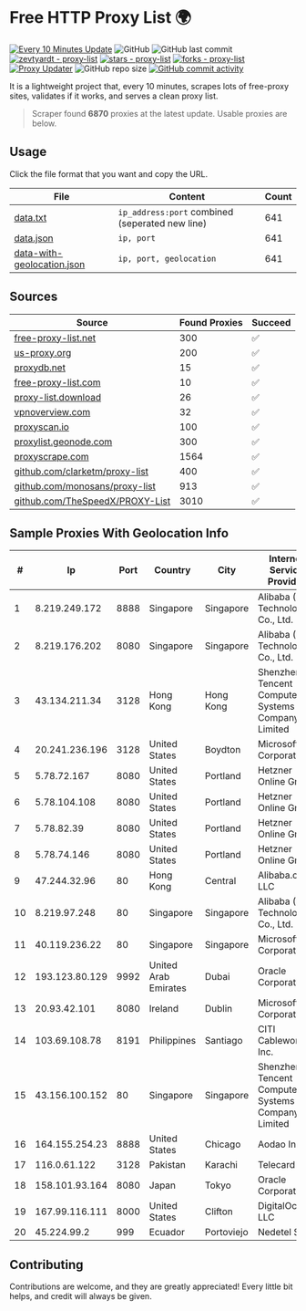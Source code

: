 
# Free HTTP Proxy List 🌍

[![Every 10 Minutes Update](https://github.com/mertguvencli/http-proxy-list/actions/workflows/main.yml/badge.svg?branch=main)](https://github.com/mertguvencli/http-proxy-list/actions/workflows/main.yml)
![GitHub](https://img.shields.io/github/license/mertguvencli/http-proxy-list)
![GitHub last commit](https://img.shields.io/github/last-commit/mertguvencli/http-proxy-list)
[![zevtyardt - proxy-list](https://img.shields.io/static/v1?label=zevtyardt&message=proxy-list&color=blue&logo=github)](https://github.com/zevtyardt/proxy-list "Go to GitHub repo")
[![stars - proxy-list](https://img.shields.io/github/stars/zevtyardt/proxy-list?style=social)](https://github.com/zevtyardt/proxy-list)
[![forks - proxy-list](https://img.shields.io/github/forks/zevtyardt/proxy-list?style=social)](https://github.com/zevtyardt/proxy-list)
[![Proxy Updater](https://github.com/zevtyardt/proxy-list/workflows/Proxy%20Updater/badge.svg)](https://github.com/zevtyardt/proxy-list/actions?query=workflow:"Proxy+Updater")
![GitHub repo size](https://img.shields.io/github/repo-size/zevtyardt/proxy-list)
[![GitHub commit activity](https://img.shields.io/github/commit-activity/m/zevtyardt/proxy-list?logo=commits)](https://github.com/zevtyardt/proxy-list/commits/main)

It is a lightweight project that, every 10 minutes, scrapes lots of free-proxy sites, validates if it works, and serves a clean proxy list.

> Scraper found **6870** proxies at the latest update. Usable proxies are below.

## Usage

Click the file format that you want and copy the URL.

|File|Content|Count|
|----|-------|-----|
|[data.txt](https://raw.githubusercontent.com/mertguvencli/http-proxy-list/main/proxy-list/data.txt)|`ip_address:port` combined (seperated new line)|641|
|[data.json](https://raw.githubusercontent.com/mertguvencli/http-proxy-list/main/proxy-list/data.json)|`ip, port`|641|
|[data-with-geolocation.json](https://raw.githubusercontent.com/mertguvencli/http-proxy-list/main/proxy-list/data-with-geolocation.json)|`ip, port, geolocation`|641|

## Sources

|Source|Found Proxies|Succeed|
|------|-------------|-------|
|[free-proxy-list.net](https://free-proxy-list.net)|300|✅|
|[us-proxy.org](https://www.us-proxy.org)|200|✅|
|[proxydb.net](http://proxydb.net)|15|✅|
|[free-proxy-list.com](https://free-proxy-list.com/?page=&port=&type%5B%5D=http&type%5B%5D=https&up_time=0&search=Search)|10|✅|
|[proxy-list.download](https://www.proxy-list.download/HTTP)|26|✅|
|[vpnoverview.com](https://vpnoverview.com/privacy/anonymous-browsing/free-proxy-servers)|32|✅|
|[proxyscan.io](https://www.proxyscan.io)|100|✅|
|[proxylist.geonode.com](https://proxylist.geonode.com/api/proxy-list?limit=300&page=1&sort_by=lastChecked&sort_type=desc&protocols=http,https)|300|✅|
|[proxyscrape.com](https://api.proxyscrape.com/v2/?request=displayproxies&protocol=http&timeout=10000&country=all&ssl=all&anonymity=all)|1564|✅|
|[github.com/clarketm/proxy-list](https://raw.githubusercontent.com/clarketm/proxy-list/master/proxy-list-raw.txt)|400|✅|
|[github.com/monosans/proxy-list](https://raw.githubusercontent.com/monosans/proxy-list/main/proxies/http.txt)|913|✅|
|[github.com/TheSpeedX/PROXY-List](https://raw.githubusercontent.com/TheSpeedX/PROXY-List/master/http.txt)|3010|✅|


## Sample Proxies With Geolocation Info

|#|Ip|Port|Country|City|Internet Service Provider|
|-|--|----|-------|----|-------------------------|
|1|8.219.249.172|8888|Singapore|Singapore|Alibaba (US) Technology Co., Ltd.|
|2|8.219.176.202|8080|Singapore|Singapore|Alibaba (US) Technology Co., Ltd.|
|3|43.134.211.34|3128|Hong Kong|Hong Kong|Shenzhen Tencent Computer Systems Company Limited|
|4|20.241.236.196|3128|United States|Boydton|Microsoft Corporation|
|5|5.78.72.167|8080|United States|Portland|Hetzner Online GmbH|
|6|5.78.104.108|8080|United States|Portland|Hetzner Online GmbH|
|7|5.78.82.39|8080|United States|Portland|Hetzner Online GmbH|
|8|5.78.74.146|8080|United States|Portland|Hetzner Online GmbH|
|9|47.244.32.96|80|Hong Kong|Central|Alibaba.com LLC|
|10|8.219.97.248|80|Singapore|Singapore|Alibaba (US) Technology Co., Ltd.|
|11|40.119.236.22|80|Singapore|Singapore|Microsoft Corporation|
|12|193.123.80.129|9992|United Arab Emirates|Dubai|Oracle Corporation|
|13|20.93.42.101|8080|Ireland|Dublin|Microsoft Corporation|
|14|103.69.108.78|8191|Philippines|Santiago|CITI Cableworld Inc.|
|15|43.156.100.152|80|Singapore|Singapore|Shenzhen Tencent Computer Systems Company Limited|
|16|164.155.254.23|8888|United States|Chicago|Aodao Inc|
|17|116.0.61.122|3128|Pakistan|Karachi|Telecard|
|18|158.101.93.164|8080|Japan|Tokyo|Oracle Corporation|
|19|167.99.116.111|8000|United States|Clifton|DigitalOcean, LLC|
|20|45.224.99.2|999|Ecuador|Portoviejo|Nedetel S.A.|



## Contributing

Contributions are welcome, and they are greatly appreciated! Every
little bit helps, and credit will always be given.


